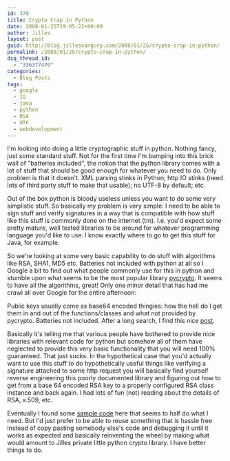 ```yaml
---
id: 378
title: Crypto Crap in Python
date: 2008-01-25T19:05:22+00:00
author: Jilles
layout: post
guid: http://blog.jillesvangurp.com/2008/01/25/crypto-crap-in-python/
permalink: /2008/01/25/crypto-crap-in-python/
dsq_thread_id:
  - "336377470"
categories:
  - Blog Posts
tags:
  - google
  - IO
  - java
  - python
  - RSA
  - UTF
  - webdevelopment
---
```

I'm looking into doing a little cryptographic stuff in python. Nothing fancy, just some standard stuff. Not for the first time I'm bumping into this brick wall of "batteries included", the notion that the python library comes with a lot of stuff that should be good enough for whatever you need to do. Only problem is that it doesn't. XML parsing stinks in Python; http IO stinks (need lots of third party stuff to make that usable); no UTF-8 by default; etc. 

Out of the box python is bloody useless unless you want to do some very simplistic stuff. So basically my problem is very simple: I need to be able to sign stuff and verify signatures in a way that is compatible with how stuff like this stuff is commonly done on the internet (tm). I.e. you'd expect some pretty mature, well tested libraries to be around for whatever programming language you'd like to use. I know exactly where to go to get this stuff for Java, for example.

So we're looking at some very basic capability to do stuff with algorithms like RSA, SHA1, MD5 etc. Batteries not included with python at all so I Google a bit to find out what people commonly use for this in python and stumble upon what seems to be the most popular library [pycrypto](http://www.amk.ca/python/code/crypto). It seems to have all the algorithms, great! Only one minor detail that has had me crawl all over Google for the entire afternoon:

Public keys usually come as base64 encoded thingies: how the hell do I get them in and out of the functions/classes and what not provided by pycrypto. Batteries not included. After a long search, I find this nice [post](http://xpg.dk/index.php?mact=News,cntnt01,print,0&cntnt01articleid=23&cntnt01showtemplate=false&cntnt01returnid=54).

Basically it's telling me that various people have bothered to provide nice libraries with relevant code for python but somehow all of them have neglected to provide this very basic functionality that you will need 100% guaranteed. That just sucks. In the hypothetical case that you'd actually want to use this stuff to do hypothetically useful things like verifying a signature attached to some http request you will basically find yourself reverse engineering this poorly documented library and figuring out how to get from a base 64 encoded RSA key to a properly configured RSA class instance and back again. I had lots of fun (not) reading about the details of RSA, x.509, etc.

Eventually I found some [sample code](http://dev.w3.org/cvsweb/2000/10/swap/cwm_crypto.py?rev=1.11) here that seems to half do what I need. But I'd just prefer to be able to reuse something that is hassle free instead of copy pasting somebody else's code and debugging it until it works as expected and basically reinventing the wheel by making what would amount to Jilles private little python crypto library. I have better things to do.